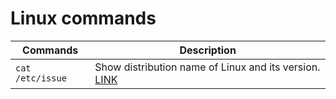 # Linux commands

| Commands | Description |
| -------- | -------- |
| `cat /etc/issue` | Show distribution name of Linux and its version. [LINK](https://frontendmasters.com/courses/complete-intro-containers/chroot/) |

